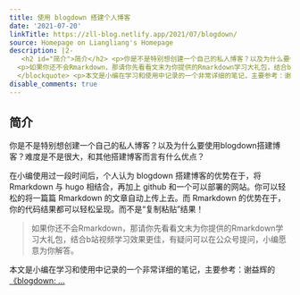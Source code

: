 ```yaml
---
title: 使用 blogdown 搭建个人博客
date: '2021-07-20'
linkTitle: https://zll-blog.netlify.app/2021/07/blogdown/
source: Homepage on Liangliang's Homepage
description: |2-
   <h2 id="简介">简介</h2> <p>你是不是特别想创建一个自己的私人博客？以及为什么要使用blogdown搭建博客？难度是不是很大，和其他搭建博客而言有什么优点？</p> <p>在小编使用过一段时间后，个人认为 blogdown 搭建博客的优势在于，将 Rmarkdown 与 hugo 相结合，再加上 github 和一个可以部署的网站。你可以轻松的将一篇篇 Rmarkdown 的文章自动上传上去。而 Rmarkdown 的优势在于，你的代码结果都可以轻松呈现。而不是“复制粘贴”结果！</p> <blockquote>
  <p>如果你还不会Rmarkdown，那请你先看看文末为你提供的Rmarkdown学习大礼包，结合b站视频学习效果更佳，有疑问可以在公众号提问，小编愿意为你解答。</p>
  </blockquote> <p>本文是小编在学习和使用中记录的一个非常详细的笔记，主要参考：谢益辉的<a href="https://bookdown.org/yihui/blogdown/">《blogdown: ...
disable_comments: true
---
```

 <h2 id="简介">简介</h2> <p>你是不是特别想创建一个自己的私人博客？以及为什么要使用blogdown搭建博客？难度是不是很大，和其他搭建博客而言有什么优点？</p> <p>在小编使用过一段时间后，个人认为 blogdown 搭建博客的优势在于，将 Rmarkdown 与 hugo 相结合，再加上 github 和一个可以部署的网站。你可以轻松的将一篇篇 Rmarkdown 的文章自动上传上去。而 Rmarkdown 的优势在于，你的代码结果都可以轻松呈现。而不是“复制粘贴”结果！</p> <blockquote>
<p>如果你还不会Rmarkdown，那请你先看看文末为你提供的Rmarkdown学习大礼包，结合b站视频学习效果更佳，有疑问可以在公众号提问，小编愿意为你解答。</p>
</blockquote> <p>本文是小编在学习和使用中记录的一个非常详细的笔记，主要参考：谢益辉的<a href="https://bookdown.org/yihui/blogdown/">《blogdown: ...